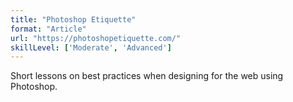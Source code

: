 ```yaml
---
title: "Photoshop Etiquette"
format: "Article"
url: "https://photoshopetiquette.com/"
skillLevel: ['Moderate', 'Advanced']
---
```


Short lessons on best practices when designing for the web using Photoshop.
